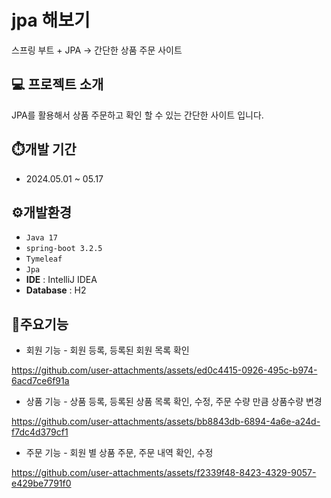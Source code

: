 # jpa 해보기
스프링 부트 + JPA -> 간단한 상품 주문 사이트

## 💻 프로젝트 소개
JPA를 활용해서 상품 주문하고 확인 할 수 있는 간단한 사이트 입니다.

## ⏱️개발 기간
- 2024.05.01 ~ 05.17

## ⚙️개발환경
- `Java 17`
- `spring-boot 3.2.5`
- `Tymeleaf`
- `Jpa`
- **IDE** : IntelliJ IDEA
- **Database** : H2

## 📌주요기능
- 회원 기능 - 회원 등록, 등록된 회원 목록 확인
  

https://github.com/user-attachments/assets/ed0c4415-0926-495c-b974-6acd7ce6f91a


- 상품 기능 - 상품 등록, 등록된 상품 목록 확인, 수정, 주문 수량 만큼 상품수량 변경
  

https://github.com/user-attachments/assets/bb8843db-6894-4a6e-a24d-f7dc4d379cf1


- 주문 기능 - 회원 별 상품 주문, 주문 내역 확인, 수정
  

https://github.com/user-attachments/assets/f2339f48-8423-4329-9057-e429be7791f0

